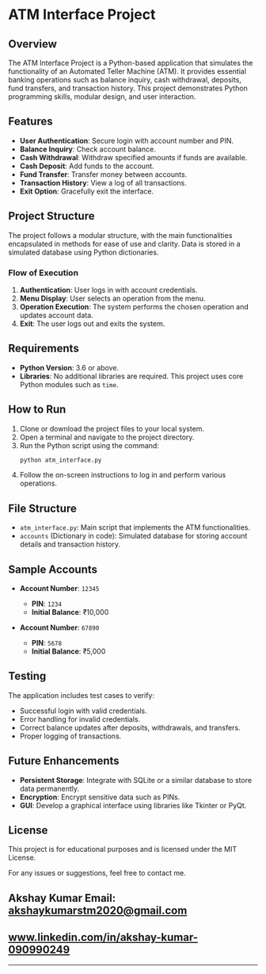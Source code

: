 # ATM Interface Project

## Overview
The ATM Interface Project is a Python-based application that simulates the functionality of an Automated Teller Machine (ATM). It provides essential banking operations such as balance inquiry, cash withdrawal, deposits, fund transfers, and transaction history. This project demonstrates Python programming skills, modular design, and user interaction.

## Features
- **User Authentication**: Secure login with account number and PIN.
- **Balance Inquiry**: Check account balance.
- **Cash Withdrawal**: Withdraw specified amounts if funds are available.
- **Cash Deposit**: Add funds to the account.
- **Fund Transfer**: Transfer money between accounts.
- **Transaction History**: View a log of all transactions.
- **Exit Option**: Gracefully exit the interface.

## Project Structure
The project follows a modular structure, with the main functionalities encapsulated in methods for ease of use and clarity. Data is stored in a simulated database using Python dictionaries.

### Flow of Execution
1. **Authentication**: User logs in with account credentials.
2. **Menu Display**: User selects an operation from the menu.
3. **Operation Execution**: The system performs the chosen operation and updates account data.
4. **Exit**: The user logs out and exits the system.

## Requirements
- **Python Version**: 3.6 or above.
- **Libraries**: No additional libraries are required. This project uses core Python modules such as `time`.

## How to Run
1. Clone or download the project files to your local system.
2. Open a terminal and navigate to the project directory.
3. Run the Python script using the command:
   ```bash
   python atm_interface.py
   ```
4. Follow the on-screen instructions to log in and perform various operations.

## File Structure
- `atm_interface.py`: Main script that implements the ATM functionalities.
- `accounts` (Dictionary in code): Simulated database for storing account details and transaction history.

## Sample Accounts
- **Account Number**: `12345`
  - **PIN**: `1234`
  - **Initial Balance**: ₹10,000

- **Account Number**: `67890`
  - **PIN**: `5678`
  - **Initial Balance**: ₹5,000

## Testing
The application includes test cases to verify:
- Successful login with valid credentials.
- Error handling for invalid credentials.
- Correct balance updates after deposits, withdrawals, and transfers.
- Proper logging of transactions.

## Future Enhancements
- **Persistent Storage**: Integrate with SQLite or a similar database to store data permanently.
- **Encryption**: Encrypt sensitive data such as PINs.
- **GUI**: Develop a graphical interface using libraries like Tkinter or PyQt.

## License
This project is for educational purposes and is licensed under the MIT License.

For any issues or suggestions, feel free to contact me.
## Akshay Kumar Email: akshaykumarstm2020@gmail.com
## www.linkedin.com/in/akshay-kumar-090990249
---
